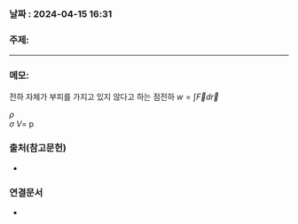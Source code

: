 
### 날짜 : 2024-04-15 16:31

### 주제: #

---
### 메모: 
전하 자체가 부피를 가지고 있지 않다고 하는 점전하
$w = \int \vec F d\vec r$ 

$\rho$    
$\sigma$ 
$V =$ p
### 출처(참고문헌)
-

### 연결문서
-